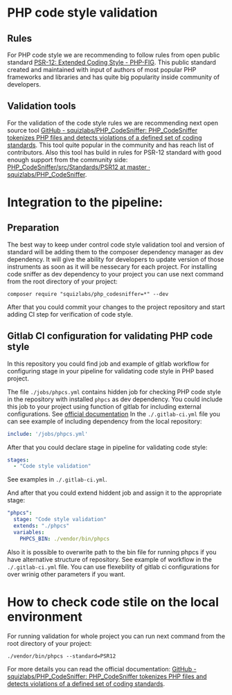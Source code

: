 # PHP code style validation

## Rules
For PHP code style we are recommending to follow rules from open public standard [PSR-12: Extended Coding Style - PHP-FIG](https://www.php-fig.org/psr/psr-12/). This public standard created and maintained with input of authors of most popular PHP frameworks and libraries and has quite big popularity inside community of developers.

## Validation tools
For the validation of the code style rules we are recommending next open source tool [GitHub - squizlabs/PHP_CodeSniffer: PHP_CodeSniffer tokenizes PHP files and detects violations of a defined set of coding standards](https://github.com/squizlabs/PHP_CodeSniffer). This tool quite popular in the community and has reach list of contributors. Also this tool has build in rules for PSR-12 standard with good enough support from the community side: [PHP_CodeSniffer/src/Standards/PSR12 at master · squizlabs/PHP_CodeSniffer](https://github.com/squizlabs/PHP_CodeSniffer/tree/master/src/Standards/PSR12).

# Integration to the pipeline:

## Preparation
The best way to keep under control code style validation tool and version of standard will be adding them to the composer dependency manager as dev dependency. It will give the ability for developers to update version of those instruments as soon as it will be nessecary for each project. 
For installing code sniffer as dev dependency to your project you can use next command from the root directory of your project:

`composer require "squizlabs/php_codesniffer=*" --dev`

After that you could commit your changes to the project repository and start adding CI step for verification of code style.

## Gitlab CI configuration for validating PHP code style

In this repository you could find job and example of gitlab workflow for configuring stage in your pipeline for validating code style in PHP based project.

The file `./jobs/phpcs.yml` contains hidden job for checking PHP code style in the repository with installed `phpcs` as dev dependency. You could include this job to your project using function of gitlab for including external configurations. See [official documentation](https://docs.gitlab.com/ee/ci/yaml/includes.html) In the `./.gitlab-ci.yml` file you can see example of including dependency from the local repository:

```yml
include: '/jobs/phpcs.yml'
```

After that you could declare stage in pipeline for validating code style:

```yml
stages:
  - "Code style validation"
```

See examples in `./.gitlab-ci.yml`.

And after that you could extend hiddent job and assign it to the appropriate stage:


```yml
"phpcs":
  stage: "Code style validation"
  extends: "./phpcs"
  variables:
    PHPCS_BIN: ./vendor/bin/phpcs
```

Also it is possible to overwrite path to the bin file for running phpcs if you have alternative structure of repository.
See example of workflow in the `./.gitlab-ci.yml` file.
You can use flexebility of gitlab ci configurations for over wrinig other parameters if you want.

# How to check code stile on the local environment 

For running validation for whole project  you can run next command from the root directory of your project:

`./vendor/bin/phpcs --standard=PSR12`

For more details you can read the official documentation:
[GitHub - squizlabs/PHP_CodeSniffer: PHP_CodeSniffer tokenizes PHP files and detects violations of a defined set of coding standards](https://github.com/squizlabs/PHP_CodeSniffer). 
